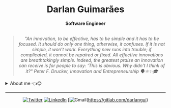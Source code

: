 

    
<h1 align="center"> Darlan Guimarães </h1>

    
<div align="center">
<b> Software Engineer </b>
<br>
<br>

<blockquote>
    <p><i>
       "An innovation, to be effective, has to be simple and it has to be focused. It should do only one thing, otherwise, it confuses. If it is not simple, it won’t work. Everything new runs into trouble; if complicated, it cannot be repaired or fixed. All effective innovations are breathtakingly simple. Indeed, the greatest praise an innovation can receive is for people to say: ‘This is obvious. Why didn’t I think of it?" Peter F. Drucker, Innovation and Entrepreneurship  🗣️⚛✨🎓
    </i></p>
</blockquote>
</div>

<details closed>
<summary>About me 👈😊</summary>

---


<div align="right" style="margin:auto">
     <a href="https://github.com/darlangui">
        <img height="180em" src="https://github-readme-stats.vercel.app/api/top-langs/?username=darlangui&hide=html,jupyter%20notebook&langs_count=6&hide_border=true&layout=compact&show_icons=true&line_height=27&langs_count=10&theme=transparent&title_color=4a86d1&custom_title=My%20favorite%20languages"
       alt="Most used languages" align="right">
    </a>
</div>


Hey there!! I am Darlan, aka [**@darlangui**](https://twitter.com/darlan__gui) :wave:😊

Learning quickly and efficiently putting everything into practice in the best possible way.

I have experience with Dev-Ops, Cybersecurity, Systems Development, Front-end web programming, and Back-end web programming. My main knowledge in technologies are **PHP**, **Java**, **Python**, **JavaScript**, **Dart**, **C/C++**, **C#**. I am also comfortable using **Laravel**, **Angular**, **Django**, **Flutter**, and **AWS Service**.

I am currently working as a _Quality Engineer_ for the [Red Hat Insights](https://www.redhat.com/en/technologies/management/insights) program. 
    
</details>

---

<div align="center">

[![Twitter](https://img.shields.io/badge/Twitter-%231DA1F2.svg?style=for-the-badge&logo=Twitter&logoColor=white)](https://twitter.com/darlan__gui)
[![LinkedIn](https://img.shields.io/badge/linkedin-%230077B5.svg?style=for-the-badge&logo=linkedin&logoColor=white)](https://www.linkedin.com/in/darlan-gui/)
[![Gmail](https://img.shields.io/badge/Gmail-D14836?style=for-the-badge&logo=gmail&logoColor=white)(https://gitlab.com/darlangui)

</div>
